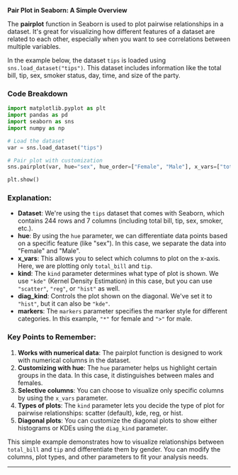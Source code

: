 
**Pair Plot in Seaborn: A Simple Overview**

The **pairplot** function in Seaborn is used to plot pairwise relationships in a dataset. It's great for visualizing how different features of a dataset are related to each other, especially when you want to see correlations between multiple variables.

In the example below, the dataset `tips` is loaded using `sns.load_dataset("tips")`. This dataset includes information like the total bill, tip, sex, smoker status, day, time, and size of the party.

### Code Breakdown

```python
import matplotlib.pyplot as plt
import pandas as pd
import seaborn as sns
import numpy as np

# Load the dataset
var = sns.load_dataset("tips")

# Pair plot with customization
sns.pairplot(var, hue="sex", hue_order=["Female", "Male"], x_vars=["total_bill", "tip"], kind="kde", diag_kind="hist", markers=["*", ">"])

plt.show()
```

### Explanation:

- **Dataset**: We're using the `tips` dataset that comes with Seaborn, which contains 244 rows and 7 columns (including total bill, tip, sex, smoker, etc.).
- **hue**: By using the `hue` parameter, we can differentiate data points based on a specific feature (like "sex"). In this case, we separate the data into "Female" and "Male".
- **x_vars**: This allows you to select which columns to plot on the x-axis. Here, we are plotting only `total_bill` and `tip`.
- **kind**: The `kind` parameter determines what type of plot is shown. We use `"kde"` (Kernel Density Estimation) in this case, but you can use `"scatter"`, `"reg"`, or `"hist"` as well.
- **diag_kind**: Controls the plot shown on the diagonal. We've set it to `"hist"`, but it can also be `"kde"`.
- **markers**: The `markers` parameter specifies the marker style for different categories. In this example, `"*"` for female and `">"` for male.

### Key Points to Remember:

1. **Works with numerical data**: The pairplot function is designed to work with numerical columns in the dataset.
2. **Customizing with hue**: The `hue` parameter helps us highlight certain groups in the data. In this case, it distinguishes between males and females.
3. **Selective columns**: You can choose to visualize only specific columns by using the `x_vars` parameter.
4. **Types of plots**: The `kind` parameter lets you decide the type of plot for pairwise relationships: scatter (default), kde, reg, or hist.
5. **Diagonal plots**: You can customize the diagonal plots to show either histograms or KDEs using the `diag_kind` parameter.

This simple example demonstrates how to visualize relationships between `total_bill` and `tip` and differentiate them by gender. You can modify the columns, plot types, and other parameters to fit your analysis needs.

---

